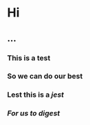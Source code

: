 # Hi

## ...

### This is a test
### So we can do our **best**
### Lest this is a *jest*
### *For us to digest*

